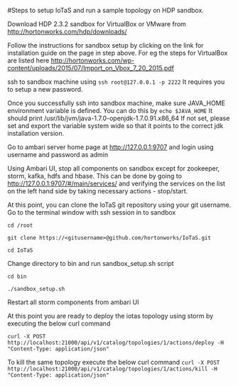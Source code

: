 #Steps to setup IoTaS and run a sample topology on HDP sandbox.

Download HDP 2.3.2 sandbox for VirtualBox or VMware from http://hortonworks.com/hdp/downloads/

Follow the instructions for sandbox setup by clicking on the link for installation guide on the page in step above. For eg the steps for VirtualBox are 
listed here http://hortonworks.com/wp-content/uploads/2015/07/Import_on_Vbox_7_20_2015.pdf

ssh to sandbox machine using `ssh root@127.0.0.1 -p 2222` It requires you to setup a new password.

Once you successfully ssh into sandbox machine, make sure JAVA_HOME environment variable is defined. You can do this by `echo $JAVA_HOME` It should print 
 /usr/lib/jvm/java-1.7.0-openjdk-1.7.0.91.x86_64 If not set, please set and export the variable system wide so that it points to the correct jdk installation
 version.
 
Go to ambari server home page at http://127.0.0.1:9707 and login using username and password as admin

Using Ambari UI, stop all components on sandbox except for zookeeper, storm, kafka, hdfs and hbase. This can be done by going to http://127.0.0.1:9707/#/main/services/ and verifying the services on the list on the left hand side by taking necessary actions - stop/start.

At this point, you can clone the IoTaS git repository using your git username. Go to the terminal window with ssh session in to sandbox

`cd /root`

`git clone https://<gitusername>@github.com/hortonworks/IoTaS.git`

`cd IoTaS`

Change directory to bin and run sandbox_setup.sh script

`cd bin`

`./sandbox_setup.sh`

Restart all storm components from ambari UI

At this point you are ready to deploy the iotas topology using storm by executing the below curl command

`curl -X POST http://localhost:21000/api/v1/catalog/topologies/1/actions/deploy -H "Content-Type: application/json"`

To kill the same topology execute the below curl command
`curl -X POST http://localhost:21000/api/v1/catalog/topologies/1/actions/kill -H "Content-Type: application/json"`



